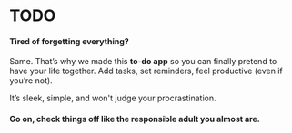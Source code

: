 # TODO

#### Tired of forgetting everything? 

Same. That’s why we made this **to-do app** so you can finally pretend to have your life together. 
Add tasks, set reminders, feel productive (even if you’re not). 

It’s sleek, simple, and won't judge your procrastination. 


#### Go on, check things off like the responsible adult you almost are.
